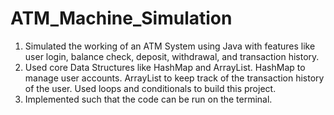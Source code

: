 # ATM_Machine_Simulation

1. Simulated the working of an ATM System using Java with features like user login, balance check, deposit, withdrawal, and transaction history.
2. Used core Data Structures like HashMap and ArrayList.
    HashMap to manage user accounts.
    ArrayList to keep track of the transaction history of the user.
    Used loops and conditionals to build this project. 
4. Implemented such that the code can be run on the terminal.


